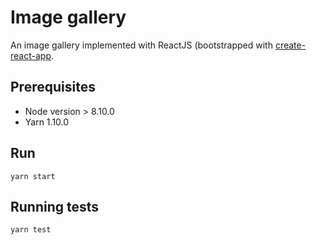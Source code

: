 # Image gallery

An image gallery implemented with ReactJS (bootstrapped with [create-react-app](https://github.com/facebook/create-react-app).

## Prerequisites
* Node version > 8.10.0
* Yarn 1.10.0

## Run
```
yarn start
```

## Running tests
```
yarn test
```